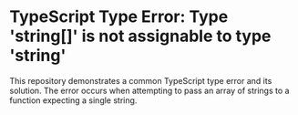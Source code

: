 # TypeScript Type Error: Type 'string[]' is not assignable to type 'string'

This repository demonstrates a common TypeScript type error and its solution. The error occurs when attempting to pass an array of strings to a function expecting a single string.